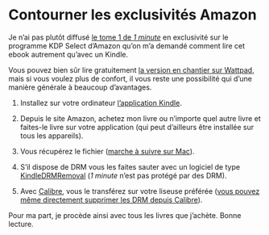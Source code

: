 # Contourner les exclusivités Amazon

Je n’ai pas plutôt diffusé [le tome 1 de *1 minute*](http://www.amazon.fr/gp/product/B01402PJGI) en exclusivité sur le programme KDP Select d’Amazon qu’on m’a demandé comment lire cet ebook autrement qu’avec un Kindle.<span id="more-42287"></span>

Vous pouvez bien sûr lire gratuitement [la version en chantier sur Wattpad](http://www.wattpad.com/story/29694130-1-minute), mais si vous voulez plus de confort, il vous reste une possibilité qui d’une manière générale à beaucoup d’avantages.

1. Installez sur votre ordinateur [l’application Kindle](https://www.amazon.fr/gp/digital/fiona/kcp-landing-page).

2. Depuis le site Amazon, achetez mon livre ou n’importe quel autre livre et faites-le livre sur votre application (qui peut d’ailleurs être installée sur tous les appareils).

3. Vous récupérez le fichier ([marche à suivre sur Mac](http://davidbosman.fr/blog/2015/02/12/ou-sont-enregistres-les-ebooks-du-kindle-dans-os-x-yosemite/)).

4. S’il dispose de DRM vous les faites sauter avec un logiciel de type [KindleDRMRemoval](http://epubee.com/kindle-drm-removal.html) (*1 minute* n’est pas protégé par des DRM).

5. Avec [Calibre](http://calibre-ebook.com/), vous le transférez sur votre liseuse préférée ([vous pouvez même directement supprimer les DRM depuis Calibre](http://epubee.com/remove-drm-from-epub-on-adobe.html#CalibrePluginDownload)).

Pour ma part, je procède ainsi avec tous les livres que j’achète. Bonne lecture.
